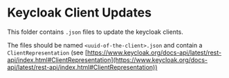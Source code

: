 # Keycloak Client Updates

This folder contains `.json` files to update the keycloak clients.

The files should be named `<uuid-of-the-client>.json` and contain a `ClientRepresentation` (see [https://www.keycloak.org/docs-api/latest/rest-api/index.html#ClientRepresentation](https://www.keycloak.org/docs-api/latest/rest-api/index.html#ClientRepresentation))
